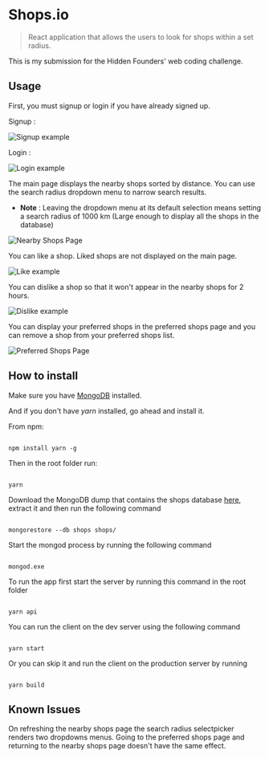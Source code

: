 
# <span>Shops.io</span>

>React application that allows the users to look for shops within a set radius.

This is my submission for the Hidden Founders' web coding challenge.

## Usage

First, you must signup or login if you have already signed up.

Signup :

![Signup example](https://gyazo.com/ee2c26939ab4562ccb769a883ecfe9b1.gif)

Login :

![Login example](https://gyazo.com/73056e955be911a2a9c0c7479d8ca3c2.gif)

The main page displays the nearby shops sorted by distance. You can use the search radius dropdown menu to narrow search results. 
* **Note** : Leaving the dropdown menu at its default selection means setting a search radius of 1000 km (Large enough to display all the shops in the database)

![Nearby Shops Page](https://gyazo.com/1dfc9e71bffaf8b32f1c8c97e22d7083.gif)

You can like a shop. Liked shops are not displayed on the main page.

![Like example](https://gyazo.com/3eeb6c5fe33e94053431df108670d71d.gif)

You can dislike a shop so that it won't appear in the nearby shops for 2 hours.

![Dislike example](https://gyazo.com/c1227fe9de43a2eb890b5291457b18e9.gif)

You can display your preferred shops in the preferred shops page and you can remove a shop from your preferred shops list.

![Preferred Shops Page](https://gyazo.com/0f525f47cfcf8b6ab5dcdfe1c6a8500d.gif)

## How to install

Make sure you have [MongoDB](https://docs.mongodb.com/manual/installation/) installed.

And if you don't have *yarn* installed, go ahead and install it.

From npm:

  ```

npm install yarn -g

```

Then in the root folder run:
```

yarn

```
Download the MongoDB dump that contains the shops database [here](https://github.com/hiddenfounders/web-coding-challenge/blob/master/dump-shops.zip), extract it and then run the following command
```

mongorestore --db shops shops/

```
Start the mongod process by running the following command
```

mongod.exe

```
To run the app first start the server by running this command in the root folder
```

yarn api

```
You can run the client on the dev server using the following command
```

yarn start

```
Or you can skip it and run the client on the production server by running
```

yarn build

```
## Known Issues

On refreshing the nearby shops page the search radius selectpicker renders two dropdowns menus. Going to the preferred shops page and returning to the nearby shops page doesn't have the same effect.

